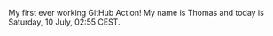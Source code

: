 My first ever working GitHub Action!
My name is Thomas and today is Saturday, 10 July, 02:55 CEST. 
